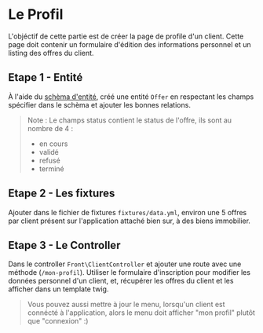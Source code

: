 # Le Profil

L'objéctif de cette partie est de créer la page de profile d'un client. Cette page doit contenir un formulaire d'édition des informations personnel et un listing des offres du client.

## Etape 1 - Entité

À l'aide du [schèma d'entité](../images/uml-bdd.png), créé une entité `Offer` en respectant les champs spécifier dans le schèma et ajouter les bonnes relations.

> Note : Le champs status contient le status de l'offre, ils sont au nombre de 4 :
>
> - en cours
> - validé
> - refusé
> - terminé

## Etape 2 - Les fixtures

Ajouter dans le fichier de fixtures `fixtures/data.yml`, environ une 5 offres par client présent sur l'application attaché bien sur, à des biens immobilier.

## Etape 3 - Le Controller

Dans le controller `Front\ClientController` et ajouter une route avec une méthode (`/mon-profil`). Utiliser le formulaire d'inscription pour modifier les données personnel d'un client, et, récupérer les offres du client et les afficher dans un template twig.

> Vous pouvez aussi mettre à jour le menu, lorsqu'un client est connécté à l'application, alors le menu doit afficher "mon profil" plutôt que "connexion" :)

